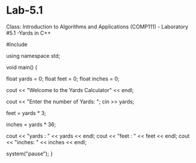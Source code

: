 # Lab-5.1
Class: Introduction to Algorithms and Applications (COMP111) - Laboratory #5.1 -Yards in C++

#include <iostream>

using namespace std;

void main() {
 
 float yards = 0; 
 float feet = 0; 
 float inches = 0;
 
 cout << "Welcome to the Yards Calculator" << endl;
 
 cout << "Enter the number of Yards: ";
 cin >> yards;
 
 feet = yards * 3;
 
 inches = yards * 36;
 
 cout << "yards : " << yards << endl;
 cout << "feet : " << feet << endl;
 cout << "inches: " << inches << endl;
 
 system("pause"); 
}
